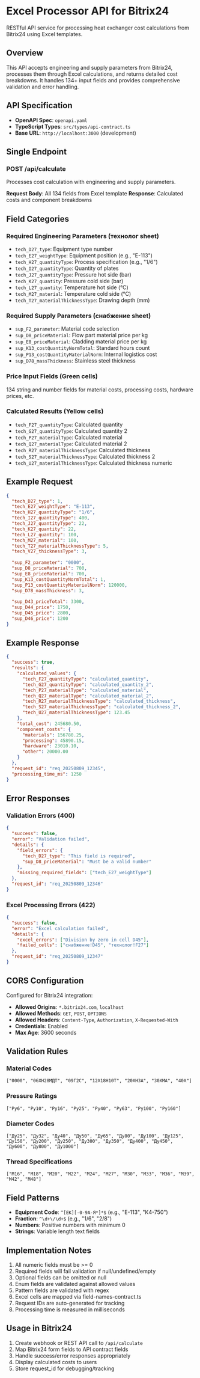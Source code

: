 # Excel Processor API for Bitrix24

RESTful API service for processing heat exchanger cost calculations from Bitrix24 using Excel templates.

## Overview

This API accepts engineering and supply parameters from Bitrix24, processes them through Excel calculations, and returns detailed cost breakdowns. It handles 134+ input fields and provides comprehensive validation and error handling.

## API Specification

- **OpenAPI Spec**: `openapi.yaml`
- **TypeScript Types**: `src/types/api-contract.ts`
- **Base URL**: `http://localhost:3000` (development)

## Single Endpoint

### POST /api/calculate

Processes cost calculation with engineering and supply parameters.

**Request Body**: All 134 fields from Excel template
**Response**: Calculated costs and component breakdowns

## Field Categories

### Required Engineering Parameters (технолог sheet)
- `tech_D27_type`: Equipment type number
- `tech_E27_weightType`: Equipment position (e.g., "Е-113")
- `tech_H27_quantityType`: Process specification (e.g., "1/6")
- `tech_I27_quantityType`: Quantity of plates
- `tech_J27_quantityType`: Pressure hot side (bar)
- `tech_K27_quantity`: Pressure cold side (bar) 
- `tech_L27_quantity`: Temperature hot side (°C)
- `tech_M27_material`: Temperature cold side (°C)
- `tech_T27_materialThicknessType`: Drawing depth (mm)

### Required Supply Parameters (снабжение sheet)
- `sup_F2_parameter`: Material code selection
- `sup_D8_priceMaterial`: Flow part material price per kg
- `sup_E8_priceMaterial`: Cladding material price per kg
- `sup_K13_costQuantityNormTotal`: Standard hours count
- `sup_P13_costQuantityMaterialNorm`: Internal logistics cost
- `sup_D78_massThickness`: Stainless steel thickness

### Price Input Fields (Green cells)
134 string and number fields for material costs, processing costs, hardware prices, etc.

### Calculated Results (Yellow cells)
- `tech_F27_quantityType`: Calculated quantity
- `tech_G27_quantityType`: Calculated quantity 2
- `tech_P27_materialType`: Calculated material
- `tech_Q27_materialType`: Calculated material 2
- `tech_R27_materialThicknessType`: Calculated thickness
- `tech_S27_materialThicknessType`: Calculated thickness 2
- `tech_U27_materialThicknessType`: Calculated thickness numeric

## Example Request

```json
{
  "tech_D27_type": 1,
  "tech_E27_weightType": "Е-113", 
  "tech_H27_quantityType": "1/6",
  "tech_I27_quantityType": 400,
  "tech_J27_quantityType": 22,
  "tech_K27_quantity": 22,
  "tech_L27_quantity": 100,
  "tech_M27_material": 100,
  "tech_T27_materialThicknessType": 5,
  "tech_V27_thicknessType": 3,
  
  "sup_F2_parameter": "0000",
  "sup_D8_priceMaterial": 700,
  "sup_E8_priceMaterial": 700,
  "sup_K13_costQuantityNormTotal": 1,
  "sup_P13_costQuantityMaterialNorm": 120000,
  "sup_D78_massThickness": 3,
  
  "sup_D43_priceTotal": 3300,
  "sup_D44_price": 1750,
  "sup_D45_price": 2800,
  "sup_D46_price": 1200
}
```

## Example Response

```json
{
  "success": true,
  "results": {
    "calculated_values": {
      "tech_F27_quantityType": "calculated_quantity",
      "tech_G27_quantityType": "calculated_quantity_2",
      "tech_P27_materialType": "calculated_material", 
      "tech_Q27_materialType": "calculated_material_2",
      "tech_R27_materialThicknessType": "calculated_thickness",
      "tech_S27_materialThicknessType": "calculated_thickness_2",
      "tech_U27_materialThicknessType": 123.45
    },
    "total_cost": 245680.50,
    "component_costs": {
      "materials": 156780.25,
      "processing": 45890.15, 
      "hardware": 23010.10,
      "other": 20000.00
    }
  },
  "request_id": "req_20250809_12345",
  "processing_time_ms": 1250
}
```

## Error Responses

### Validation Errors (400)
```json
{
  "success": false,
  "error": "Validation failed",
  "details": {
    "field_errors": {
      "tech_D27_type": "This field is required",
      "sup_D8_priceMaterial": "Must be a valid number"
    },
    "missing_required_fields": ["tech_E27_weightType"]
  },
  "request_id": "req_20250809_12346"
}
```

### Excel Processing Errors (422)
```json
{
  "success": false,
  "error": "Excel calculation failed", 
  "details": {
    "excel_errors": ["Division by zero in cell D45"],
    "failed_cells": ["снабжение!D45", "технолог!F27"]
  },
  "request_id": "req_20250809_12347"
}
```

## CORS Configuration

Configured for Bitrix24 integration:
- **Allowed Origins**: `*.bitrix24.com`, `localhost`
- **Allowed Methods**: `GET`, `POST`, `OPTIONS`
- **Allowed Headers**: `Content-Type`, `Authorization`, `X-Requested-With`
- **Credentials**: Enabled
- **Max Age**: 3600 seconds

## Validation Rules

### Material Codes
`["0000", "06ХН28МДТ", "09Г2С", "12Х18Н10Т", "20ХН3А", "30ХМА", "40Х"]`

### Pressure Ratings
`["Ру6", "Ру10", "Ру16", "Ру25", "Ру40", "Ру63", "Ру100", "Ру160"]`

### Diameter Codes  
`["Ду25", "Ду32", "Ду40", "Ду50", "Ду65", "Ду80", "Ду100", "Ду125", "Ду150", "Ду200", "Ду250", "Ду300", "Ду350", "Ду400", "Ду450", "Ду600", "Ду800", "Ду1000"]`

### Thread Specifications
`["М16", "М18", "М20", "М22", "М24", "М27", "М30", "М33", "М36", "М39", "М42", "М48"]`

## Field Patterns

- **Equipment Code**: `^[ЕК][-0-9А-Я*]*$` (e.g., "Е-113", "К4-750")
- **Fraction**: `^\d+\/\d+$` (e.g., "1/6", "2/8")  
- **Numbers**: Positive numbers with minimum 0
- **Strings**: Variable length text fields

## Implementation Notes

1. All numeric fields must be >= 0
2. Required fields will fail validation if null/undefined/empty
3. Optional fields can be omitted or null
4. Enum fields are validated against allowed values
5. Pattern fields are validated with regex
6. Excel cells are mapped via field-names-contract.ts
7. Request IDs are auto-generated for tracking
8. Processing time is measured in milliseconds

## Usage in Bitrix24

1. Create webhook or REST API call to `/api/calculate`
2. Map Bitrix24 form fields to API contract fields
3. Handle success/error responses appropriately
4. Display calculated costs to users
5. Store request_id for debugging/tracking